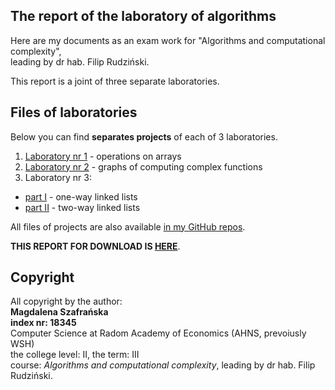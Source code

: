 ## **The report of the laboratory of algorithms**

Here are my documents as an exam work for "Algorithms and computational complexity",<br />leading by dr hab. Filip Rudziński.

This report is a joint of three separate laboratories.


## **Files of laboratories**

Below you can find **separates projects** of each of 3 laboratories.
1. <a href="https://github.com/Yaviena/Algorithms_Lab_1_Matrix_operations_Magda_Szafranska" target="_blank">Laboratory nr 1</a> - operations on arrays
1. <a href="https://github.com/Yaviena/Algorithms_Lab_2_Sorting_diagrams_Magda_Szafranska" target="_blank">Laboratory nr 2</a> - graphs of computing complex functions
1. Laboratory nr 3:
  - <a href="https://github.com/Yaviena/Algorithms_Lab_3_part_1_Magda_Szafranska" target="_blank">part I</a> - one-way linked lists
  - <a href="https://github.com/Yaviena/Algorithms_Lab_3_part_2_Magda_Szafranska" target="_blank">part II</a> - two-way linked lists

All files of projects are also available <a href="https://github.com/Yaviena" target="_blank">in my GitHub repos</a>.

**THIS REPORT FOR DOWNLOAD IS <a href="https://github.com/Yaviena/Algorithms_report_AHNS" target="_blank">HERE</a>**. 

## **Copyright**

All copyright by the author:<br />
**Magdalena Szafrańska**<br />
**index nr: 18345**<br />
Computer Science at Radom Academy of Economics (AHNS, prevoiusly WSH)<br />
the college level: II, the term: III<br />
course: *Algorithms and computational complexity*, leading by dr hab. Filip Rudziński.
